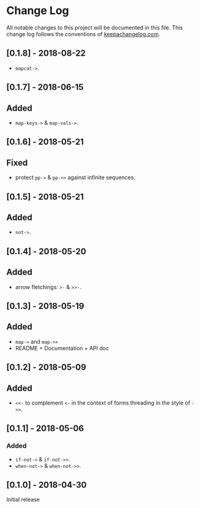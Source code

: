 # Change Log
All notable changes to this project will be documented in this file. This change log follows the conventions of [keepachangelog.com](http://keepachangelog.com/).

## [0.1.8] - 2018-08-22
- `mapcat->`.

## [0.1.7] - 2018-06-15
## Added
- `map-keys->` & `map-vals->`.

## [0.1.6] - 2018-05-21
## Fixed
- protect `pp->` & `pp->>` against infinite sequences.

## [0.1.5] - 2018-05-21
## Added
- `not->`.

## [0.1.4] - 2018-05-20
## Added
- arrow fletchings: `>-` & `>>-`.

## [0.1.3] - 2018-05-19
## Added
- `map->` and `map->>`
- README + Documentation + API doc

## [0.1.2] - 2018-05-09
## Added
- `<<-` to complement `<-` in the context of forms threading in the style
  of `->>`.

## [0.1.1] - 2018-05-06
### Added
- `if-not->` & `if-not->>`.
- `when-not->` & `when-not->>`.

## [0.1.0] - 2018-04-30
Initial release
